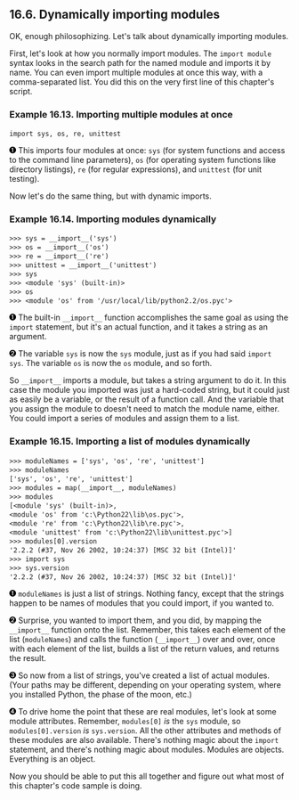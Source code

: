 

16.6. Dynamically importing modules
-----------------------------------

OK, enough philosophizing. Let's talk about dynamically importing
modules.

First, let's look at how you normally import modules. The
`import module` syntax looks in the search path for the named module and
imports it by name. You can even import multiple modules at once this
way, with a comma-separated list. You did this on the very first line of
this chapter's script.

### Example 16.13. Importing multiple modules at once

    import sys, os, re, unittest 



[![1](../images/callouts/1.png)](#regression.import.1.1) This imports four modules at once: `sys` (for system functions and access to the command line parameters), `os` (for operating system functions like directory listings), `re` (for regular expressions), and `unittest` (for unit testing). 

Now let's do the same thing, but with dynamic imports.

### Example 16.14. Importing modules dynamically

    >>> sys = __import__('sys')           
    >>> os = __import__('os')
    >>> re = __import__('re')
    >>> unittest = __import__('unittest')
    >>> sys                               
    >>> <module 'sys' (built-in)>
    >>> os
    >>> <module 'os' from '/usr/local/lib/python2.2/os.pyc'>



[![1](../images/callouts/1.png)](#regression.import.2.1) The built-in `__import__` function accomplishes the same goal as using the `import` statement, but it's an actual function, and it takes a string as an argument. 

[![2](../images/callouts/2.png)](#regression.import.2.2) The variable `sys` is now the `sys` module, just as if you had said `import sys`. The variable `os` is now the `os` module, and so forth. 

So `__import__` imports a module, but takes a string argument to do it.
In this case the module you imported was just a hard-coded string, but
it could just as easily be a variable, or the result of a function call.
And the variable that you assign the module to doesn't need to match the
module name, either. You could import a series of modules and assign
them to a list.

### Example 16.15. Importing a list of modules dynamically

    >>> moduleNames = ['sys', 'os', 're', 'unittest'] 
    >>> moduleNames
    ['sys', 'os', 're', 'unittest']
    >>> modules = map(__import__, moduleNames)        
    >>> modules                                       
    [<module 'sys' (built-in)>,
    <module 'os' from 'c:\Python22\lib\os.pyc'>,
    <module 're' from 'c:\Python22\lib\re.pyc'>,
    <module 'unittest' from 'c:\Python22\lib\unittest.pyc'>]
    >>> modules[0].version                            
    '2.2.2 (#37, Nov 26 2002, 10:24:37) [MSC 32 bit (Intel)]'
    >>> import sys
    >>> sys.version
    '2.2.2 (#37, Nov 26 2002, 10:24:37) [MSC 32 bit (Intel)]'



[![1](../images/callouts/1.png)](#regression.import.3.1) `moduleNames` is just a list of strings. Nothing fancy, except that the strings happen to be names of modules that you could import, if you wanted to. 

[![2](../images/callouts/2.png)](#regression.import.3.2) Surprise, you wanted to import them, and you did, by mapping the `__import__` function onto the list. Remember, this takes each element of the list (`moduleNames`) and calls the function (`__import__`) over and over, once with each element of the list, builds a list of the return values, and returns the result. 

[![3](../images/callouts/3.png)](#regression.import.3.3) So now from a list of strings, you've created a list of actual modules. (Your paths may be different, depending on your operating system, where you installed Python, the phase of the moon, etc.) 

[![4](../images/callouts/4.png)](#regression.import.3.4) To drive home the point that these are real modules, let's look at some module attributes. Remember, `modules[0]` *is* the `sys` module, so `modules[0].version` *is* `sys.version`. All the other attributes and methods of these modules are also available. There's nothing magic about the `import` statement, and there's nothing magic about modules. Modules are objects. Everything is an object. 

Now you should be able to put this all together and figure out what most
of this chapter's code sample is doing.

  

